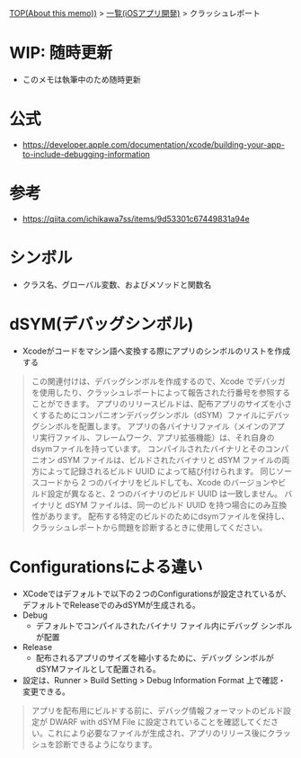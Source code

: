 [TOP(About this memo))](../README.md) > [一覧(iOSアプリ開発)](./README.md) > クラッシュレポート


# WIP: 随時更新
* このメモは執筆中のため随時更新 

# 公式
* https://developer.apple.com/documentation/xcode/building-your-app-to-include-debugging-information

# 参考
* https://qiita.com/ichikawa7ss/items/9d53301c67449831a94e

# シンボル
* クラス名、グローバル変数、およびメソッドと関数名

# dSYM(デバッグシンボル)
* Xcodeがコードをマシン語へ変換する際にアプリのシンボルのリストを作成する
> この関連付けは、デバッグシンボルを作成するので、Xcode でデバッガを使用したり、クラッシュレポートによって報告された行番号を参照することができます。
> アプリのリリースビルドは、配布アプリのサイズを小さくするためにコンパニオンデバッグシンボル（dSYM）ファイルにデバッグシンボルを配置します。
> アプリの各バイナリファイル（メインのアプリ実行ファイル、フレームワーク、アプリ拡張機能）は、それ自身のdsymファイルを持っています。 
> コンパイルされたバイナリとそのコンパニオン dSYM ファイルは、ビルドされたバイナリと dSYM ファイルの両方によって記録されるビルド UUID によって結び付けられます。
> 同じソースコードから 2 つのバイナリをビルドしても、Xcode のバージョンやビルド設定が異なると、2 つのバイナリのビルド UUID は一致しません。
> バイナリと dSYM ファイルは、同一のビルド UUID を持つ場合にのみ互換性があります。 
> 配布する特定のビルドのためにdsymファイルを保持し、クラッシュレポートから問題を診断するときに使用してください。

# Configurationsによる違い
* XCodeではデフォルトで以下の２つのConfigurationsが設定されているが、デフォルトでReleaseでのみdSYMが生成される。
* Debug
    * デフォルトでコンパイルされたバイナリ ファイル内にデバッグ シンボルが配置
* Release
    * 配布されるアプリのサイズを縮小するために、デバッグ シンボルがdSYMファイルとして配置される。
* 設定は、Runner > Build Setting > Debug Information Format 上で確認・変更できる。
> アプリを配布用にビルドする前に、デバッグ情報フォ​​ーマットのビルド設定が DWARF with dSYM File に設定されていることを確認してください。これにより必要なファイルが生成され、アプリのリリース後にクラッシュを診断できるようになります。